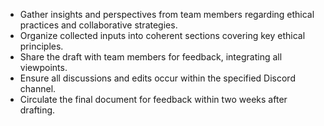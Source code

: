 - Gather insights and perspectives from team members regarding ethical practices and collaborative strategies.
- Organize collected inputs into coherent sections covering key ethical principles.
- Share the draft with team members for feedback, integrating all viewpoints.
- Ensure all discussions and edits occur within the specified Discord channel.
- Circulate the final document for feedback within two weeks after drafting.